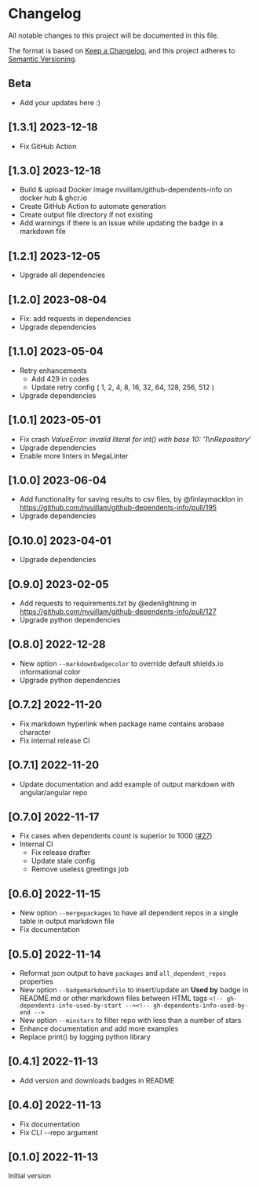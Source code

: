 # Changelog

All notable changes to this project will be documented in this file.

The format is based on [Keep a Changelog](https://keepachangelog.com/en/1.0.0/), and this project adheres to [Semantic Versioning](https://semver.org/spec/v2.0.0.html).

## Beta

- Add your updates here :)

## [1.3.1] 2023-12-18

- Fix GitHub Action

## [1.3.0] 2023-12-18

- Build & upload Docker image nvuillam/github-dependents-info on docker hub & ghcr.io
- Create GitHub Action to automate generation
- Create output file directory if not existing
- Add warnings if there is an issue while updating the badge in a markdown file

## [1.2.1] 2023-12-05

- Upgrade all dependencies

## [1.2.0] 2023-08-04

- Fix: add requests in dependencies
- Upgrade dependencies

## [1.1.0] 2023-05-04

- Retry enhancements
  - Add 429 in codes
  - Update retry config ( 1, 2, 4, 8, 16, 32, 64, 128, 256, 512 )
- Upgrade dependencies

## [1.0.1] 2023-05-01

- Fix crash _ValueError: invalid literal for int() with base 10: '1\nRepository'_
- Upgrade dependencies
- Enable more linters in MegaLinter

## [1.0.0] 2023-06-04

- Add functionality for saving results to csv files, by @finlaymacklon in <https://github.com/nvuillam/github-dependents-info/pull/195>
- Upgrade dependencies

## [O.10.0] 2023-04-01

- Upgrade dependencies

## [O.9.0] 2023-02-05

- Add requests to requirements.txt by @edenlightning in <https://github.com/nvuillam/github-dependents-info/pull/127>
- Upgrade python dependencies

## [O.8.0] 2022-12-28

- New option `--markdownbadgecolor` to override default shields.io informational color
- Upgrade python dependencies

## [O.7.2] 2022-11-20

- Fix markdown hyperlink when package name contains arobase character
- Fix internal release CI

## [O.7.1] 2022-11-20

- Update documentation and add example of output markdown with angular/angular repo

## [O.7.0] 2022-11-17

- Fix cases when dependents count is superior to 1000 ([#27](https://github.com/nvuillam/github-dependents-info/issues/27))
- Internal CI
  - Fix release drafter
  - Update stale config
  - Remove useless greetings job

## [0.6.0] 2022-11-15

- New option `--mergepackages` to have all dependent repos in a single table in output markdown file
- Fix documentation

## [0.5.0] 2022-11-14

- Reformat json output to have `packages` and `all_dependent_repos` properties
- New option `--badgemarkdownfile` to insert/update an **Used by** badge in README.md or other markdown files between HTML tags `<!-- gh-dependents-info-used-by-start --><!-- gh-dependents-info-used-by-end -->`
- New option `--minstars` to filter repo with less than a number of stars
- Enhance documentation and add more examples
- Replace print() by logging python library

## [0.4.1] 2022-11-13

- Add version and downloads badges in README

## [0.4.0] 2022-11-13

- Fix documentation
- Fix CLI --repo argument

## [0.1.0] 2022-11-13

Initial version
